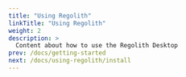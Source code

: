 ```yaml
---
title: "Using Regolith"
linkTitle: "Using Regolith"
weight: 2
description: >
  Content about how to use the Regolith Desktop
prev: /docs/getting-started
next: /docs/using-regolith/install
---
```

